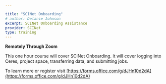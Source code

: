 ```yaml
---

title: "SCINet Onboarding"
# author: Delanie Johnson
excerpt: SCINet Onboarding Assistance 
provider: SCINet
type: training
---
```


**Remotely Through Zoom**   

This one hour course will cover SCINet Onboarding. It will cover logging into Ceres, project space, transferring data, and submitting jobs.

To learn more or register visit [https://forms.office.com/g/dJHn10d2dA](https://forms.office.com/g/dJHn10d2dA)